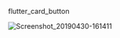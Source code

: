 ﻿flutter_card_button

![Screenshot_20190430-161411](https://user-images.githubusercontent.com/35763779/56952238-0f5a7980-6b64-11e9-9c97-feb28183a363.jpg)
